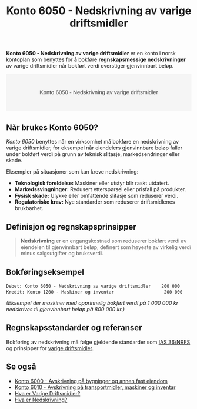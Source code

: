 ﻿---
title: "Konto 6050 - Nedskrivning av varige driftsmidler"
seoTitle: "6050-nedskrivning-av-varige-driftsmidler"
description: '**Konto 6050 - Nedskrivning av varige driftsmidler** er en konto i norsk kontoplan som benyttes for å bokføre **regnskapsmessige nedskrivninger** av varige dr...'
---

**Konto 6050 - Nedskrivning av varige driftsmidler** er en konto i norsk kontoplan som benyttes for å bokføre **regnskapsmessige nedskrivninger** av varige driftsmidler når bokført verdi overstiger gjenvinnbart beløp.

![Illustrasjon av konto 6050 - Nedskrivning av varige driftsmidler](6050-nedskrivning-av-varige-driftsmidler-image.svg)

## Når brukes Konto 6050?

*Konto 6050* benyttes når en virksomhet må bokføre en nedskrivning av varige driftsmidler, for eksempel når eiendelers gjenvinnbare beløp faller under bokført verdi på grunn av teknisk slitasje, markedsendringer eller skade.

Eksempler på situasjoner som kan kreve nedskrivning:

* **Teknologisk foreldelse:** Maskiner eller utstyr blir raskt utdatert.
* **Markedssvingninger:** Redusert etterspørsel eller prisfall på produkter.
* **Fysisk skade:** Ulykke eller omfattende slitasje som reduserer verdi.
* **Regulatoriske krav:** Nye standarder som reduserer driftsmidlenes brukbarhet.

## Definisjon og regnskapsprinsipper

> **Nedskrivning** er en engangskostnad som reduserer bokført verdi av eiendelen til gjenvinnbart beløp, definert som høyeste av virkelig verdi minus salgsutgifter og bruksverdi.

## Bokføringseksempel

```plaintext
Debet: Konto 6050 - Nedskrivning av varige driftsmidler    200 000
Kredit: Konto 1200 - Maskiner og inventar                   200 000
```

*(Eksempel der maskiner med opprinnelig bokført verdi på 1 000 000 kr nedskrives til gjenvinnbart beløp på 800 000 kr.)*

## Regnskapsstandarder og referanser

Bokføring av nedskrivning må følge gjeldende standarder som [IAS 36/NRFS](/blogs/regnskap/hva-er-nedskrivning "Hva er Nedskrivning? Komplett Guide til Nedskrivning av Eiendeler") og prinsipper for [varige driftsmidler](/blogs/regnskap/hva-er-varige-driftsmidler "Hva er Varige Driftsmidler? Komplett Guide til Vurdering og Bokføring").

## Se også

* [Konto 6000 - Avskrivning på bygninger og annen fast eiendom](/blogs/kontoplan/6000-avskrivning-pa-bygninger-og-annen-fast-eiendom "Konto 6000 - Avskrivning på bygninger og annen fast eiendom")
* [Konto 6010 - Avskrivning på transportmidler, maskiner og inventar](/blogs/kontoplan/6010-avskrivning-pa-transportmidler-mask-og-invent "Konto 6010 - Avskrivning på transportmidler, maskiner og inventar")
* [Hva er Varige Driftsmidler?](/blogs/regnskap/hva-er-varige-driftsmidler "Hva er Varige Driftsmidler? Komplett Guide til Vurdering og Bokføring")
* [Hva er Nedskrivning?](/blogs/regnskap/hva-er-nedskrivning "Hva er Nedskrivning? Komplett Guide til Verdifall på Eiendeler")






